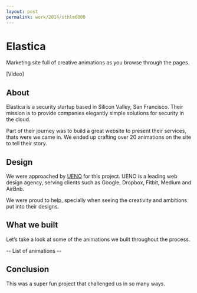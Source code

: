 ```yaml
---
layout: post
permalink: work/2014/sthlm6000
---
```


# Elastica
Marketing site full of creative animations as you browse through the pages.

[Video]

## About

Elastica is a security startup based in Silicon Valley, San Francisco. Their mission is to provide companies elegantly simple solutions for security in the cloud. 

Part of their journey was to build a great website to present their services, thats were we came in. We ended up crafting over 20 animations on the site to tell their story.

## Design

We were approached by [UENO](http://ueno.co) for this project. UENO is a leading web design agency, serving clients such as Google, Dropbox, Fitbit, Medium and AirBnb.

We were proud to help, specially when seeing the creativity and ambitions put into their designs. 


## What we built 

Let’s take a look at some of the animations we built throughout the process.

-- List of animations --

## Conclusion

This was a super fun project that challenged us in so many ways. 
